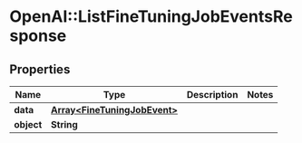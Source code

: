 # OpenAI::ListFineTuningJobEventsResponse

## Properties
Name | Type | Description | Notes
------------ | ------------- | ------------- | -------------
**data** | [**Array&lt;FineTuningJobEvent&gt;**](FineTuningJobEvent.md) |  | 
**object** | **String** |  | 

